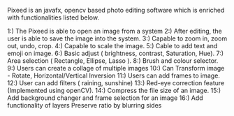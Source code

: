 Pixeed is an javafx, opencv based photo editing software which is enriched with functionalities listed below.

1:) The Pixeed is able to open an image from a system
2:)  After editing, the user is able to save the image into the system.
3:)  Capable to zoom in, zoom out, undo, crop.
4:)  Capable to scale the image.
5:)  Cable to add text and emoji on image.
6:)  Basic adjust ( brightness, contrast, Saturation, Hue).
7:)  Area selection ( Rectangle, Ellipse, Lasso ).
8:)  Brush and colour selector.
9:)  Users can create a collage of multiple images
10:) Can Transform image - Rotate, Horizontal/Vertical Inversion
11:) Users can add frames to image.
12:) User can add filters ( raining, sunshine)
13:) Red-eye correction feature (Implemented using openCV).
14:) Compress the file size of an image.
15:) Add background changer and frame selection for an image
16:) Add functionality of layers Preserve ratio by blurring sides
